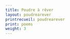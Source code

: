 ```yaml
---
title: Poudre à rêver
layout: poudrearever
printrecueil: poudrearever
print: poems
weight: 3
---
```

